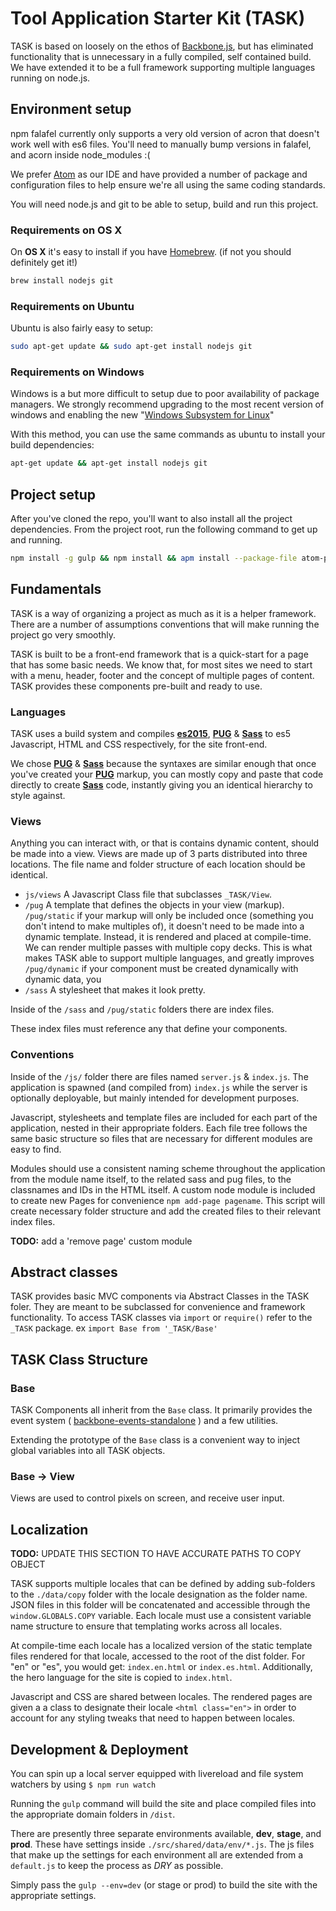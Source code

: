 # Tool Application Starter Kit (TASK)

TASK is based on loosely on the ethos of [Backbone.js](http://backbonejs.com), but has eliminated functionality that is unnecessary in a fully compiled, self contained build. We have extended it to be a full framework supporting multiple languages running on node.js.

## Environment setup

npm falafel currently only supports a very old version of acron that doesn't work well with es6 files. You'll need to manually bump versions in falafel, and acorn inside node_modules :(

We prefer [Atom](http://atom.io) as our IDE and have provided a number of package and configuration files to help ensure we're all using the same coding standards.

You will need node.js and git to be able to setup, build and run this project.

### Requirements on OS X

On **OS X** it's easy to install if you have [Homebrew]. (if not you should definitely get it!)

````bash
brew install nodejs git
````

### Requirements on Ubuntu

Ubuntu is also fairly easy to setup:

````bash
sudo apt-get update && sudo apt-get install nodejs git
````

### Requirements on Windows

Windows is a but more difficult to setup due to poor availability of package managers. We strongly recommend upgrading to the most recent version of windows and enabling the new "[Windows Subsystem for Linux](http://www.howtogeek.com/249966/how-to-install-and-use-the-linux-bash-shell-on-windows-10/)"

With this method, you can use the same commands as ubuntu to install your build dependencies:

````bash
apt-get update && apt-get install nodejs git
````

## Project setup

After you've cloned the repo, you'll want to also install all the project dependencies. From the project root, run the following command to get up and running.

````bash
npm install -g gulp && npm install && apm install --package-file atom-packages.txt
````

## Fundamentals

TASK is a way of organizing a project as much as it is a helper framework. There are a number of assumptions conventions that will make running the project go very smoothly.

TASK is built to be a front-end framework that is a quick-start for a page that has some basic needs. We know that, for most sites we need to start with a menu, header, footer and the concept of multiple pages of content. TASK provides these components pre-built and ready to use.

### Languages

TASK uses a build system and compiles **[es2015]**, **[PUG]** & **[Sass]** to es5 Javascript, HTML and CSS respectively, for the site front-end.

We chose **[PUG]** & **[Sass]** because the syntaxes are similar enough that once you've created your **[PUG]** markup, you can mostly copy and paste that code directly to create **[Sass]** code, instantly giving you an identical hierarchy to style against.

### Views

Anything you can interact with, or that is contains dynamic content, should be made into a view. Views are made up of 3 parts distributed into three locations. The file name and folder structure of each location should be identical.

* `js/views` A Javascript Class file that subclasses `_TASK/View`.
* `/pug` A template that defines the objects in your view (markup).
	`/pug/static` if your markup will only be included once (something you don't intend to make multiples of), it doesn't need to be made into a dynamic template. Instead, it is rendered and placed at compile-time. We can render multiple passes with multiple copy decks. This is what makes TASK able to support multiple languages, and greatly improves
	`/pug/dynamic` if your component must be created dynamically with dynamic data, you
* `/sass` A stylesheet that makes it look pretty.

Inside of the `/sass` and `/pug/static` folders there are index files.

These index files must reference any that define your components.




### Conventions
Inside of the `/js/` folder there are files named `server.js` & `index.js`. The application is spawned (and compiled from) `index.js` while the server is optionally deployable, but mainly intended for development purposes.


Javascript, stylesheets and template files are included for each part of the application, nested in their appropriate folders. Each file tree follows the same basic structure so files that are necessary for different modules are easy to find.

Modules should use a consistent naming scheme throughout the application from the module name itself, to the related sass and pug files, to the classnames and IDs in the HTML itself. A custom node module is included to create new Pages for convenience `npm add-page pagename`. This script will create necessary folder structure and add the created files to their relevant index files.

**TODO:** add a 'remove page' custom module






## Abstract classes

 TASK provides basic MVC components via Abstract Classes in the TASK foler. They are meant to be subclassed for convenience and framework functionality. To access TASK classes via `import` or `require()` refer to the `_TASK` package. ex `import Base from '_TASK/Base'`

## TASK Class Structure

### Base
TASK Components all inherit from the `Base` class. It primarily provides the event system ( [backbone-events-standalone] ) and a few utilities.

Extending the prototype of the `Base` class is a convenient way to inject global variables into all TASK objects.

### Base -> View

Views are used to control pixels on screen, and receive user input.




## Localization

**TODO:** UPDATE THIS SECTION TO HAVE ACCURATE PATHS TO COPY OBJECT

TASK supports multiple locales that can be defined by adding sub-folders to the `./data/copy` folder with the locale designation as the folder name. JSON files in this folder will be concatenated and accessible through the `window.GLOBALS.COPY` variable. Each locale must use a consistent variable name structure to ensure that templating works across all locales.

At compile-time each locale has a localized version of the static template files rendered for that locale, accessed to the root of the dist folder. For "en" or "es", you would get: `index.en.html` or `index.es.html`. Additionally, the hero language for the site is copied to `index.html`.

Javascript and CSS are shared between locales. The rendered pages are given a a class to designate their locale `<html class="en">` in order to account for any styling tweaks that need to happen between locales.

## Development & Deployment

You can spin up a local server equipped with livereload and file system watchers by using `$ npm run watch`

Running the `gulp` command will build the site and place compiled files into the appropriate domain folders in `/dist`.

There are presently three separate environments available, **dev**, **stage**, and **prod**. These have settings inside `./src/shared/data/env/*.js`. The js files that make up the settings for each environment all are extended from a `default.js` to keep the process as *DRY* as possible.

Simply pass the `gulp --env=dev` (or stage or prod) to build the site with the appropriate settings.

[Homebrew]: http://brew.sh
[backbone-events-standalone]: https://www.npmjs.com/package/backbone-events-standalone
[es2015]: https://babeljs.io/docs/learn-es2015/
[PUG]: http://jade-lang.com
[Sass]: http://sass-lang.com
